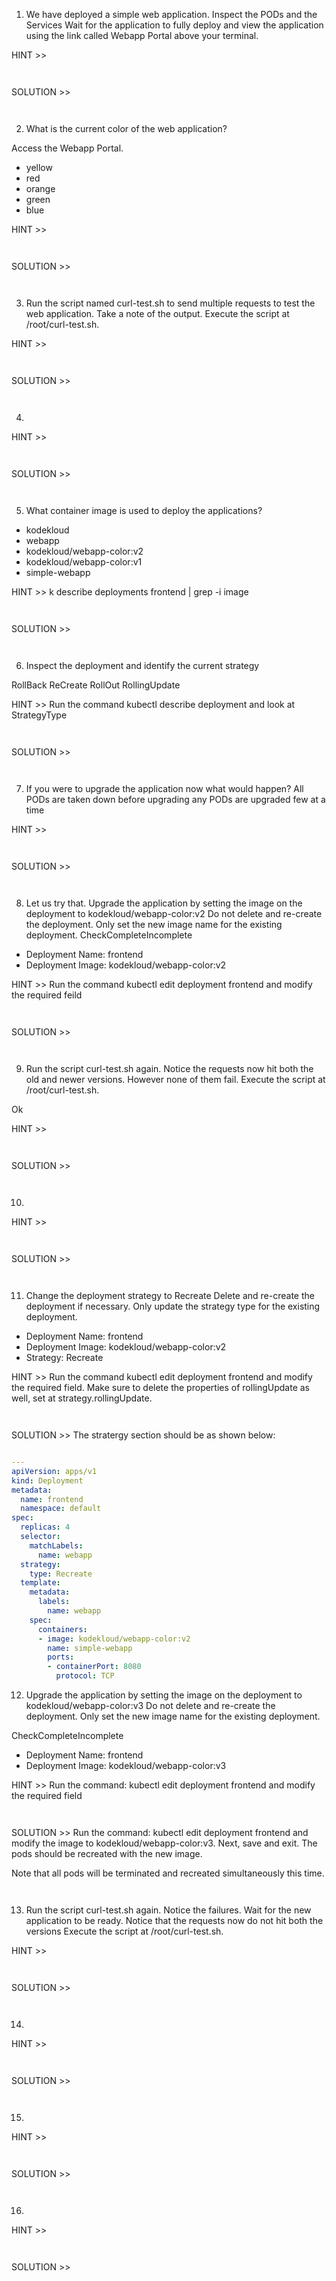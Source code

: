 
1. We have deployed a simple web application. Inspect the PODs and the Services
Wait for the application to fully deploy and view the application using the link called Webapp Portal above your terminal.

HINT >> 
```bash
```

```yaml

```
SOLUTION >> 
```bash
```

```yaml

```

2.  What is the current color of the web application?

Access the Webapp Portal.


- yellow
- red
- orange
- green
- blue

HINT >> 
```bash
```

```yaml

```
SOLUTION >> 
```bash
```

```yaml

```

3. Run the script named curl-test.sh to send multiple requests to test the web application. Take a note of the output.
Execute the script at /root/curl-test.sh.

HINT >> 
```bash
```

```yaml

```
SOLUTION >> 
```bash
```

```yaml

```

4. 

HINT >> 
```bash
```

```yaml

```
SOLUTION >> 
```bash
```

```yaml

```

5. What container image is used to deploy the applications?

- kodekloud
- webapp
- kodekloud/webapp-color:v2
- kodekloud/webapp-color:v1
- simple-webapp

HINT >> k describe deployments frontend | grep -i image
```bash
```

```yaml

```
SOLUTION >> 
```bash
```

```yaml

```

6. Inspect the deployment and identify the current strategy


RollBack
ReCreate
RollOut
RollingUpdate

HINT >> Run the command kubectl describe deployment and look at StrategyType
```bash
```

```yaml

```
SOLUTION >> 
```bash
```

```yaml

```

7. If you were to upgrade the application now what would happen?
All PODs are taken down before upgrading any
PODs are upgraded few at a time

HINT >> 
```bash
```

```yaml

```
SOLUTION >> 
```bash
```

```yaml

```

8. Let us try that. Upgrade the application by setting the image on the deployment to kodekloud/webapp-color:v2
Do not delete and re-create the deployment. Only set the new image name for the existing deployment.
CheckCompleteIncomplete

- Deployment Name: frontend
- Deployment Image: kodekloud/webapp-color:v2

HINT >> Run the command kubectl edit deployment frontend and modify the required feild
```bash
```

```yaml

```
SOLUTION >> 
```bash
```

```yaml

```

9. Run the script curl-test.sh again. Notice the requests now hit both the old and newer versions. However none of them fail.
Execute the script at /root/curl-test.sh.

Ok

HINT >> 
```bash
```

```yaml

```
SOLUTION >> 
```bash
```

```yaml

```

10. 

HINT >> 
```bash
```

```yaml

```
SOLUTION >> 
```bash
```

```yaml

```

11. Change the deployment strategy to Recreate
Delete and re-create the deployment if necessary. Only update the strategy type for the existing deployment.


- Deployment Name: frontend
- Deployment Image: kodekloud/webapp-color:v2
- Strategy: Recreate

HINT >> Run the command kubectl edit deployment frontend and modify the required field. Make sure to delete the properties of rollingUpdate as well, set at strategy.rollingUpdate.
```bash
```

```yaml

```
SOLUTION >> The stratergy section should be as shown below:


```bash
```

```yaml
---
apiVersion: apps/v1
kind: Deployment
metadata:
  name: frontend
  namespace: default
spec:
  replicas: 4
  selector:
    matchLabels:
      name: webapp
  strategy:
    type: Recreate
  template:
    metadata:
      labels:
        name: webapp
    spec:
      containers:
      - image: kodekloud/webapp-color:v2
        name: simple-webapp
        ports:
        - containerPort: 8080
          protocol: TCP
```

12. Upgrade the application by setting the image on the deployment to kodekloud/webapp-color:v3
Do not delete and re-create the deployment. Only set the new image name for the existing deployment.

CheckCompleteIncomplete
- Deployment Name: frontend
- Deployment Image: kodekloud/webapp-color:v3

HINT >> Run the command: kubectl edit deployment frontend and modify the required field
```bash
```

```yaml

```
SOLUTION >> Run the command: kubectl edit deployment frontend and modify the image to kodekloud/webapp-color:v3.
Next, save and exit. The pods should be recreated with the new image.

Note that all pods will be terminated and recreated simultaneously this time.


```bash
```

```yaml

```

13. Run the script curl-test.sh again. Notice the failures. Wait for the new application to be ready. Notice that the requests now do not hit both the versions
Execute the script at /root/curl-test.sh.

HINT >> 
```bash
```

```yaml

```
SOLUTION >> 
```bash
```

```yaml

```

14. 

HINT >> 
```bash
```

```yaml

```
SOLUTION >> 
```bash
```

```yaml

```

15. 

HINT >> 
```bash
```

```yaml

```
SOLUTION >> 
```bash
```

```yaml

```

16. 

HINT >> 
```bash
```

```yaml

```
SOLUTION >> 
```bash
```

```yaml

```